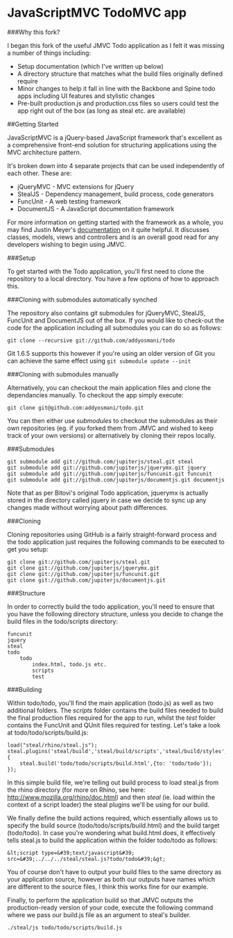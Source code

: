 # JavaScriptMVC TodoMVC app

###Why this fork?

I began this fork of the useful JMVC Todo application as I felt it was missing a number of things including:

* Setup documentation (which I've written up below)
* A directory structure that matches what the build files originally defined require
* Minor changes to help it fall in line with the Backbone and Spine todo apps including UI features and stylistic changes
* Pre-built production.js and production.css files so users could test the app right out of the box (as long as steal etc. are available)

##Getting Started

JavaScriptMVC is a jQuery-based JavaScript framework that's excellent as a comprehensive front-end solution for structuring applications using the MVC architecture pattern.

It's broken down into 4 separate projects that can be used independently of each other. These are:


* jQueryMVC - MVC extensions for jQuery
* StealJS - Dependency management, build process, code generators
* FuncUnit - A web testing framework
* DocumentJS - A JavaScript documentation framework

For more information on getting started with the framework as a whole, you may find Justin Meyer's [documentation](https://gist.github.com/989117) on it  quite helpful. It discusses classes, models, views and controllers and is an overall good read for any developers wishing to begin using JMVC.


###Setup

To get started with the Todo application, you'll first need to clone the repository to a local directory. You have a few options of how to approach this.

###Cloning with submodules automatically synched

The repository also contains git submodules for jQueryMVC, StealJS, FuncUnit and DocumentJS out of the box. If you would like to check-out the code for the application including all submodules you can do so as follows:

```
git clone --recursive git://github.com/addyosmani/todo
```

Git 1.6.5 supports this however if you're using an older version of Git you can achieve the same effect using `git submodule update --init`

###Cloning with submodules manually 

Alternatively, you can checkout the main application files and clone the dependancies manually. To checkout the app simply execute:

```
git clone git@github.com:addyosmani/todo.git	
```

You can then either use *submodules* to checkout the submodules as their own repositories (eg. if you forked them from JMVC and wished to keep track of your own versions) or alternatively by cloning their repos locally.

###Submodules

```
git submodule add git://github.com/jupiterjs/steal.git steal
git submodule add git://github.com/jupiterjs/jquerymx.git jquery
git submodule add git://github.com/jupiterjs/funcunit.git funcunit
git submodule add git://github.com/jupiterjs/documentjs.git documentjs
```

Note that as per Bitovi's original Todo application, jquerymx is actually stored in the directory called jquery in case we decide to sync up any changes made without worrying about path differences.

###Cloning

Cloning repositories using GitHub is a fairly straight-forward process and the todo application just requires the following commands to be executed to get you setup:

```
git clone git://github.com/jupiterjs/steal.git
git clone git://github.com/jupiterjs/jquerymx.git
git clone git://github.com/jupiterjs/funcunit.git
git clone git://github.com/jupiterjs/documentjs.git
```

###Structure

In order to correctly build the todo application, you'll need to ensure that you have the following directory structure, unless you decide to change the build files in the todo/scripts directory:

```
funcunit
jquery
steal
todo
	todo
		index.html, todo.js etc.
		scripts
		test
```



###Building

Within todo/todo, you'll find the main application (todo.js) as well as two additional folders. The *scripts* folder contains the build files needed to build the final production files required for the app to run, whilst the *test* folder contains the FuncUnit and QUnit files required for testing. Let's take a look at todo/todo/scripts/build.js:

```
load("steal/rhino/steal.js");
steal.plugins('steal/build','steal/build/scripts','steal/build/styles',function(){
	steal.build('todo/todo/scripts/build.html',{to: 'todo/todo'});
});
```

In this simple build file, we're telling out build process to load steal.js from the rhino directory (for more on Rhino, see here: http://www.mozilla.org/rhino/doc.html) and then *steal* (ie. load within the context of a script loader) the steal plugins we'll be using for our build. 

We finally define the build actions required, which essentially allows us to specify the build source (todo/todo/scripts/build.html) and the build target (todo/todo). In case you're wondering what build.html does, it effectively tells steal.js to build the application within the folder todo/todo as follows: 

```
&lt;script type=&#39;text/javascript&#39; src=&#39;../../../steal/steal.js?todo/todo&#39;&gt;
```

You of course don't have to output your build files to the same directory as your application source, however as both our outputs have names which are different to the source files, I think this works fine for our example.

Finally, to perform the application build so that JMVC outputs the production-ready version of your code, execute the following command where we pass our build.js file as an argument to steal's builder.

```
./steal/js todo/todo/scripts/build.js
```


